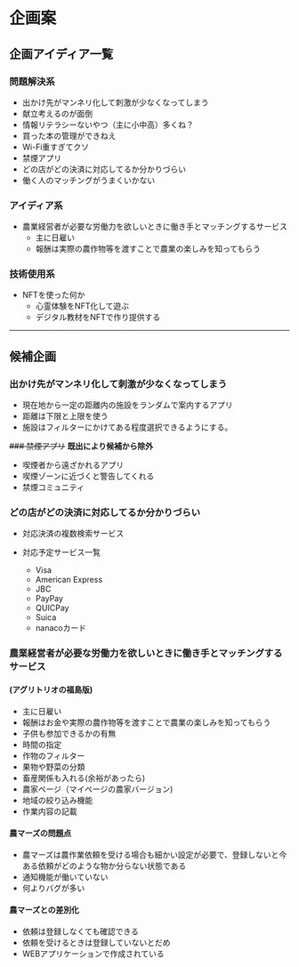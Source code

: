 # 企画案  

## **企画アイディア一覧**

### 問題解決系

* 出かけ先がマンネリ化して刺激が少なくなってしまう
* 献立考えるのが面倒
* 情報リテラシーないやつ（主に小中高）多くね？
* 買った本の管理ができねえ
* Wi-Fi重すぎてクソ
* 禁煙アプリ
* どの店がどの決済に対応してるか分かりづらい
* 働く人のマッチングがうまくいかない

### アイディア系

* 農業経営者が必要な労働力を欲しいときに働き手とマッチングするサービス
  * 主に日雇い
  * 報酬は実際の農作物等を渡すことで農業の楽しみを知ってもらう

### 技術使用系

* NFTを使った何か
  * 心霊体験をNFT化して遊ぶ
  * デジタル教材をNFTで作り提供する  

***

## **候補企画**

### 出かけ先がマンネリ化して刺激が少なくなってしまう

* 現在地から一定の距離内の施設をランダムで案内するアプリ
* 距離は下限と上限を使う
* 施設はフィルターにかけてある程度選択できるようにする。

~~### 禁煙アプリ~~
**既出により候補から除外**

* 喫煙者から遠ざかれるアプリ
* 喫煙ゾーンに近づくと警告してくれる
* 禁煙コミュニティ

### どの店がどの決済に対応してるか分かりづらい

* 対応決済の複数検索サービス

* 対応予定サービス一覧
  * Visa
  * American Express
  * JBC
  * PayPay
  * QUICPay
  * Suica
  * nanacoカード

### 農業経営者が必要な労働力を欲しいときに働き手とマッチングするサービス

#### (アグリトリオの福島版)

* 主に日雇い
* 報酬はお金や実際の農作物等を渡すことで農業の楽しみを知ってもらう
* 子供も参加できるかの有無
* 時間の指定
* 作物のフィルター
* 果物や野菜の分類
* 畜産関係も入れる(余裕があったら)
* 農家ページ（マイページの農家バージョン)
* 地域の絞り込み機能
* 作業内容の記載

#### 農マーズの問題点

* 農マーズは農作業依頼を受ける場合も細かい設定が必要で、登録しないと今ある依頼がどのような物か分らない状態である
* 通知機能が働いていない
* 何よりバグが多い

#### 農マーズとの差別化

* 依頼は登録しなくても確認できる
* 依頼を受けるときは登録していないとだめ
* WEBアプリケーションで作成されている
